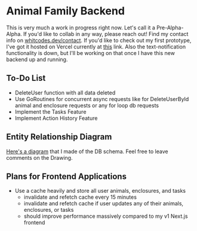 # Animal Family Backend
This is very much a work in progress right now. Let's call it a Pre-Alpha-Alpha. If you'd like to collab in any way, please reach out! Find my contact info on [whitcodes.dev/contact](whitcodes.dev/contact). If you'd like to check out my first prototype, I've got it hosted on Vercel currently at [this](animal-family.vercel.app) link. Also the text-notification functionality is down, but I'll be working on that once I have this new backend up and running.

## To-Do List
- DeleteUser function with all data deleted
- Use GoRoutines for concurrent async requests like for DeleteUserById animal and enclosure requests or any for loop db requests
- Implement the Tasks Feature
- Implement Action History Feature

## Entity Relationship Diagram
[Here's a diagram](https://docs.google.com/drawings/d/1Vi1yngr4CeXXt-slRGJsLI35_R-y-oIHlZ466be_wx8/edit?usp=sharing) that I made of the DB schema. Feel free to leave comments on the Drawing.

## Plans for Frontend Applications
- Use a cache heavily and store all user animals, enclosures, and tasks
    - invalidate and refetch cache every 15 minutes
    - invalidate and refetch cache if user updates any of their animals, enclosures, or tasks
    - should improve performance massively compared to my v1 Next.js frontend